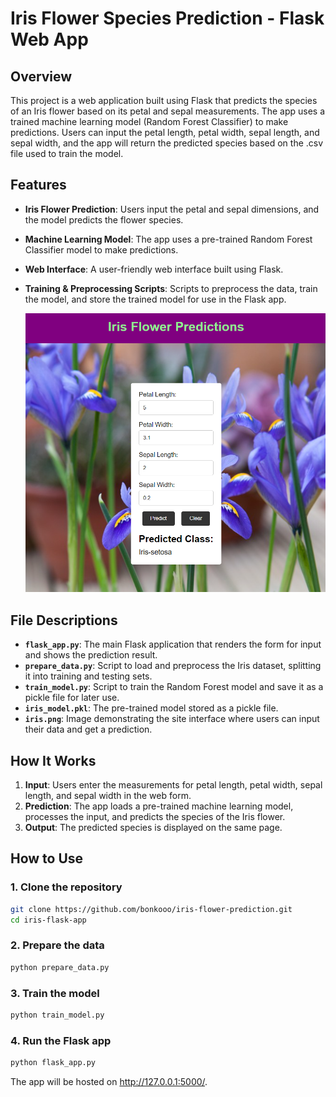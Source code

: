 # Iris Flower Species Prediction - Flask Web App

## Overview

This project is a web application built using Flask that predicts the species of an Iris flower based on its petal and sepal measurements. The app uses a trained machine learning model (Random Forest Classifier) to make predictions. Users can input the petal length, petal width, sepal length, and sepal width, and the app will return the predicted species based on the .csv file used to train the model.

## Features

- **Iris Flower Prediction**: Users input the petal and sepal dimensions, and the model predicts the flower species.
- **Machine Learning Model**: The app uses a pre-trained Random Forest Classifier model to make predictions.
- **Web Interface**: A user-friendly web interface built using Flask.
- **Training & Preprocessing Scripts**: Scripts to preprocess the data, train the model, and store the trained model for use in the Flask app.

  ![Iris Flower Prediction Site](iris.png)

## File Descriptions

- **`flask_app.py`**: The main Flask application that renders the form for input and shows the prediction result.
- **`prepare_data.py`**: Script to load and preprocess the Iris dataset, splitting it into training and testing sets.
- **`train_model.py`**: Script to train the Random Forest model and save it as a pickle file for later use.
- **`iris_model.pkl`**: The pre-trained model stored as a pickle file.
- **`iris.png`**: Image demonstrating the site interface where users can input their data and get a prediction.

## How It Works

1. **Input**: Users enter the measurements for petal length, petal width, sepal length, and sepal width in the web form.
2. **Prediction**: The app loads a pre-trained machine learning model, processes the input, and predicts the species of the Iris flower.
3. **Output**: The predicted species is displayed on the same page.

## How to Use

### 1. Clone the repository
   ```bash
   git clone https://github.com/bonkooo/iris-flower-prediction.git
   cd iris-flask-app
   ```
### 2. Prepare the data
   ```bash
   python prepare_data.py
   ```
### 3. Train the model
   ```bash
   python train_model.py
   ```
### 4. Run the Flask app
   ```bash
   python flask_app.py
   ```
The app will be hosted on http://127.0.0.1:5000/.
